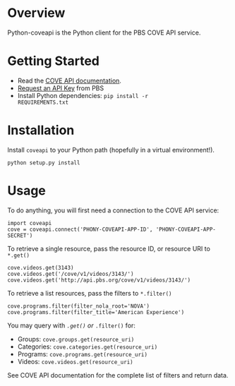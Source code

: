 # Overview

Python-coveapi is the Python client for the PBS COVE API service.


# Getting Started

* Read the [COVE API documentation](http://projects.pbs.org/confluence/x/1IlGAQ).
* [Request an API Key](http://open.pbs.org/pbs-api-key-request/) from PBS
* Install Python dependencies: <code>pip install -r REQUIREMENTS.txt</code>


# Installation

Install <code>coveapi</code> to your Python path (hopefully in a virtual environment!).

    python setup.py install
    
    
# Usage

To do anything, you will first need a connection to the COVE API service:

    import coveapi
    cove = coveapi.connect('PHONY-COVEAPI-APP-ID', 'PHONY-COVEAPI-APP-SECRET')

To retrieve a single resource, pass the resource ID, or resource URI to <code>*.get()</code>

    cove.videos.get(3143)
    cove.videos.get('/cove/v1/videos/3143/')
    cove.videos.get('http://api.pbs.org/cove/v1/videos/3143/')
    

To retrieve a list resources, pass the filters to <code>*.filter()</code>

    cove.programs.filter(filter_nola_root='NOVA')
    cove.programs.filter(filter_title='American Experience')

You may query with <code>*.get()</code> or <code>*.filter()</code> for:

* Groups: <code>cove.groups.get(resource_uri)</code>
* Categories: <code>cove.categories.get(resource_uri)</code>
* Programs: <code>cove.programs.get(resource_uri)</code>
* Videos: <code>cove.videos.get(resource_uri)</code>
    

See COVE API documentation for the complete list of filters and return data.